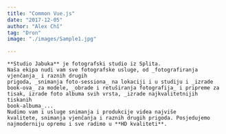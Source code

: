 ```yaml
---
title: "Common Vue.js"
date: "2017-12-05"
author: "Alex Chî"
tag: "Dron"
image: "./images/Sample1.jpg"

---
```

    **Studio Jabuka** je fotografski studio iz Splita.
    Naša ekipa nudi vam sve fotografske usluge, od _fotografiranja vjenčanja_ i raznih drugih
    prigoda, _snimanja foto-sessiona_ na lokaciji i u studiju i _izrade
    book-ova_ za modele, _obrade i retuširanja fotografija_ i pripreme za
    tisak, izrade foto albuma svih vrsta, _izrade najkvalitetnijih tiskanih
    book-albuma_...
    Nudimo vam i usluge snimanja i produkcije videa najviše
    kvalitete, snimanja vjenčanja i raznih drugih prigoda. Posjedujemo
    najmoderniju opremu i sve radimo u **HD kvaliteti**.